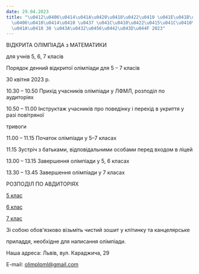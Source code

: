 ```yaml
---
date: 29.04.2023
title: "\u0412\u0406\u0414\u041A\u0420\u0418\u0422\u0410 \u041E\u041B\u0406\u041C\u041F\
  \u0406\u0410\u0414\u0410 \u0437 \u041C\u0410\u0422\u0415\u041C\u0410\u0422\u0418\
  \u041A\u0418 30 \u043A\u0432\u0456\u0442\u043D\u044F 2023"
---
```

ВІДКРИТА ОЛІМПІАДА з МАТЕМАТИКИ

для учнів 5, 6, 7 класів

Порядок денний відкритої олімпіади для 5 – 7 класів

30 квітня 2023 р.

10.30 – 10.50 Прихід учасників олімпіади у ЛФМЛ, розподіл по аудиторіях

10.50 – 11.00 Інструктаж учасників про поведінку і перехід в укриття у разі повітряної

тривоги

11.00 – 11.15 Початок олімпіади у 5–7 класах

11.15 Зустріч з батьками, відповідальними особами перед входом в ліцей

13.00 – 13.15 Завершення олімпіади у 5, 6 класах

13.30 – 13.45 Завершення олімпіади у 7 класах

РОЗПОДІЛ ПО АВДИТОРІЯХ

[5 клас](/files/відкрита-олімпіада-з-5-клас_2023.pdf "5 клас_2023.pdf")

[6 клас](/files/відкрита-олімпіада-з-6-клас_2023.pdf "6 клас_2023.pdf")

[7 клас](/files/відкрита-олімпіада-з-7-клас_2023.pdf "7 клас_2023.pdf")

Зі собою обов'язково візьміть чистий зошит у клітинку та канцелярське

приладдя, необхідне для написання олімпіади.

Наша адреса: Львів, вул. Караджича, 29

E-mail: olimplpml@gmail.com